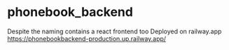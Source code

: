 # phonebook_backend
Despite the naming contains a react frontend too
Deployed on railway.app
https://phonebookbackend-production.up.railway.app/
